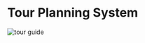 # Tour Planning System
![tour guide](https://user-images.githubusercontent.com/76091042/132386470-006448f5-c2df-493b-9eb9-5b50a9dfd9b5.png)

